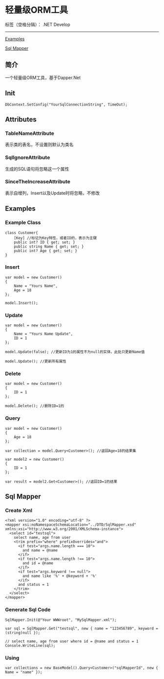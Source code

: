 ﻿# 轻量级ORM工具

标签（空格分隔）： .NET Develop

---

[Examples](#examples)

[Sql Mapper](#sql-mapper)


## 简介
一个轻量级ORM工具，基于Dapper.Net

## Init
```
DbContext.SetConfig("YourSqlConnectionString", TimeOut);
```

## Attributes

### TableNameAttribute
表示类的表名，不设置则默认为类名

### SqlIgnoreAttribute
生成的SQL语句将忽略这一个属性

### SinceTheIncreaseAttribute
表示自增列，Insert以及Update时将忽略，不修改


<span id="example"></span>
## Examples
### Example Class
```
class Customer{
    [Key] //标记为Key特性，或者ID的，表示为主键
    public int? ID { get; set; }
    public string Name { get; set; }
    public int? Age { get; set; }
}
```

### Insert
```
var model = new Customer()
{
    Name = "Yours Name",
    Age = 18
};

model.Insert();
```

### Update
```
var model = new Customer()
{
    Name = "Yours Name Update",
    ID = 1
};

model.Update(false); //更新ID为1的属性不为null的实体，此处只更新Name值

model.Update(); //更新所有属性

```
### Delete
```
var model = new Customer()
{
    ID = 1
};

model.Delete(); //删除ID=1的
```
### Query
```
var model = new Customer()
{
    Age = 18
};

var collection = model.Query<Customer>(); //返回Age=18的结果集

var model2 = new Customer()
{
    ID = 1
};

var result = model2.Get<Customer>(); //返回ID=1的结果

```

<span id="sqlmapper"></span>
## Sql Mapper
### Create Xml
```
<?xml version="1.0" encoding="utf-8" ?>
<mapper xsi:noNamespaceSchemaLocation="../DTD/SqlMapper.xsd" xmlns:xsi="http://www.w3.org/2001/XMLSchema-instance">
  <select id="testsql">
    select name, age from user
    <trim prefix="where" prefixOverrides="and">
      <if test="args.name.length === 10">
        and name = @name
      </if>
      <if test="args.name.length !== 10">
        and id = @name
      </if>
      <if test="args.keyword !== null">
        and name like '%' + @keyword + '%'
      </if>
      and status = 1
    </trim>
  </select>
</mapper>
```

### Generate Sql Code
```
SqlMapper.Init(@"Your WWWroot", "MySqlMapper.xml");

var sql = SqlMapper.Get("testsql", new { name = "123456789", keyword = (string)null });

// select name, age from user where id = @name and status = 1
Console.WriteLine(sql);

```

### Using
```
var collections = new BaseModel().Query<Customer>("sqlMapperId", new { Name = "name" });
```
